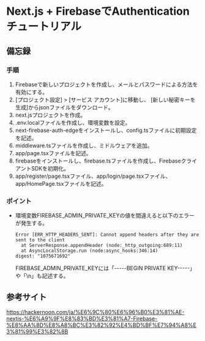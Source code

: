 # Next.js + FirebaseでAuthenticationチュートリアル
## 備忘録
### 手順
1. Firebaseで新しいプロジェクトを作成し、メールとパスワードによる方法を有効にする。
2.  [プロジェクト設定] > [サービス アカウント]に移動し、 [新しい秘密キーを生成]からjsonファイルをダウンロード。
3.  next.jsプロジェクトを作成。
4.  .env.localファイルを作成し、環境変数を設定。
5.  next-firebase-auth-edgeをインストールし、config.tsファイルに初期設定を記述。
6.  middleware.tsファイルを作成し、ミドルウェアを追加。
7.  app/page.tsxファイルを記述。
8.  firebaseをインストールし、firebase.tsファイルを作成し、FirebaseクライアントSDKを初期化。
9.  app/register/page.tsxファイル、app/login/page.tsxファイル、app/HomePage.tsxファイルを記述。

### ポイント
- 環境変数FIREBASE_ADMIN_PRIVATE_KEYの値を間違えると以下のエラーが発生する。
  ```
  Error [ERR_HTTP_HEADERS_SENT]: Cannot append headers after they are sent to the client
    at ServerResponse.appendHeader (node:_http_outgoing:689:11)
    at AsyncLocalStorage.run (node:async_hooks:346:14)
  digest: "1075671692"
  ```
  FIREBASE_ADMIN_PRIVATE_KEYには「-----BEGIN PRIVATE KEY-----」や「\n」も記述する。

## 参考サイト
https://hackernoon.com/ja/%E6%9C%80%E6%96%B0%E3%81%AE-nextjs-%E6%A9%9F%E8%83%BD%E3%81%A7-Firebase-%E8%AA%8D%E8%A8%BC%E3%82%92%E4%BD%BF%E7%94%A8%E3%81%99%E3%82%8B
